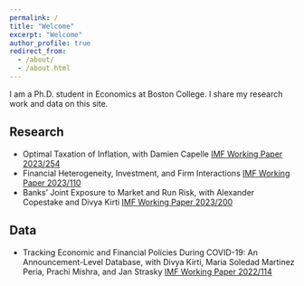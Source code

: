 ```yaml
---
permalink: /
title: "Welcome"
excerpt: "Welcome"
author_profile: true
redirect_from: 
  - /about/
  - /about.html
---
```


I am a Ph.D. student in Economics at Boston College. I share my research work and data on this site. 


## Research

* Optimal Taxation of Inflation, with Damien Capelle [IMF Working Paper 2023/254](https://www.imf.org/en/Publications/WP/Issues/2023/12/08/Optimal-Taxation-of-Inflation-542215)
* Financial Heterogeneity, Investment, and Firm Interactions [IMF Working Paper 2023/110](https://www.imf.org/en/Publications/WP/Issues/2023/05/26/Financial-Heterogeneity-Investment-and-Firm-Interactions-533844)
* Banks’ Joint Exposure to Market and Run Risk, with Alexander Copestake and Divya Kirti [IMF Working Paper 2023/200](https://www.imf.org/en/Publications/WP/Issues/2023/09/23/Banks-Joint-Exposure-to-Market-and-Run-Risk-539390)


## Data
* Tracking Economic and Financial Policies During COVID-19: An Announcement-Level Database, with Divya Kirti, Maria Soledad Martinez Peria, Prachi Mishra, and Jan Strasky [IMF Working Paper 2022/114](https://www.imf.org/en/Publications/WP/Issues/2022/06/03/Tracking-Economic-and-Financial-Policies-During-COVID-19-An-Announcement-Level-Database-518896)

